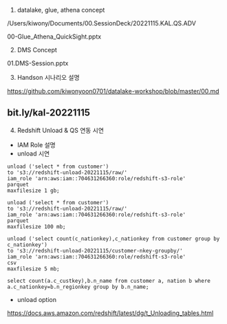 

1. datalake, glue, athena concept

/Users/kiwony/Documents/00.SessionDeck/20221115.KAL.QS.ADV

00-Glue_Athena_QuickSight.pptx



2. DMS Concept

01.DMS-Session.pptx



3. Handson 시나리오 설명

https://github.com/kiwonyoon0701/datalake-workshop/blob/master/00.md

## bit.ly/kal-20221115



4. Redshift Unload & QS 연동 시연

- IAM Role 설명
- unload 시연

```
unload ('select * from customer')   
to 's3://redshift-unload-20221115/raw/' 
iam_role 'arn:aws:iam::704631266360:role/redshift-s3-role'
parquet 
maxfilesize 1 gb;
```

```
unload ('select * from customer')   
to 's3://redshift-unload-20221115/raw/' 
iam_role 'arn:aws:iam::704631266360:role/redshift-s3-role'
parquet 
maxfilesize 100 mb;
```

```
unload ('select count(c_nationkey),c_nationkey from customer group by c_nationkey')   
to 's3://redshift-unload-20221115/customer-nkey-groupby/' 
iam_role 'arn:aws:iam::704631266360:role/redshift-s3-role' 
csv
maxfilesize 5 mb;
```

```
select count(a.c_custkey),b.n_name from customer a, nation b where a.c_nationkey=b.n_regionkey group by b.n_name;
```



-  unload option

https://docs.aws.amazon.com/redshift/latest/dg/t_Unloading_tables.html

















